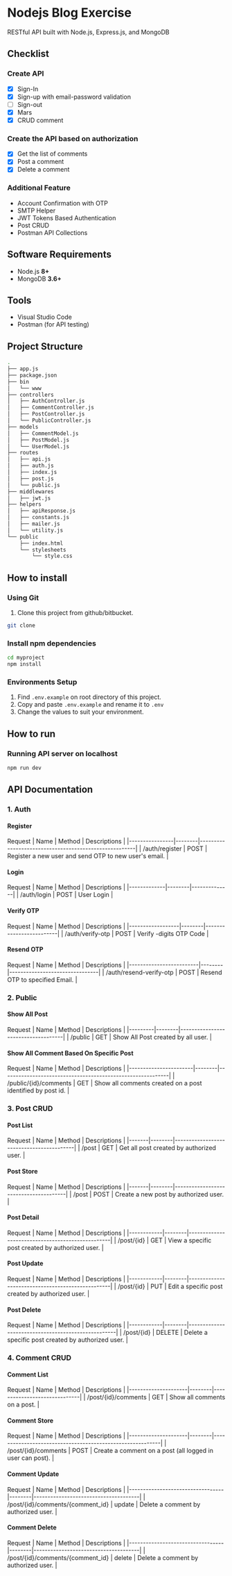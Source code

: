 # Nodejs Blog Exercise

RESTful API built with Node.js, Express.js, and MongoDB


## Checklist

### Create API
- [x] Sign-In
- [x] Sign-up with email-password validation
- [ ] Sign-out
- [x] Mars
- [X] CRUD comment

### Create the API based on authorization
- [x] Get the list of comments
- [x] Post a comment
- [x] Delete a comment

### Additional Feature
- Account Confirmation with OTP
- SMTP Helper
- JWT Tokens Based Authentication
- Post CRUD
- Postman API Collections

## Software Requirements

-   Node.js **8+**
-   MongoDB **3.6+**

## Tools
-   Visual Studio Code
-   Postman (for API testing)

## Project Structure
```sh
.
├── app.js
├── package.json
├── bin
│   └── www
├── controllers
│   ├── AuthController.js
│   ├── CommentController.js
│   ├── PostController.js
│   └── PublicController.js
├── models
│   ├── CommentModel.js
│   ├── PostModel.js
│   └── UserModel.js
├── routes
│   ├── api.js
│   ├── auth.js
│   ├── index.js
│   ├── post.js
│   └── public.js
├── middlewares
│   ├── jwt.js
├── helpers
│   ├── apiResponse.js
│   ├── constants.js
│   ├── mailer.js
│   └── utility.js
└── public
    ├── index.html
    └── stylesheets
        └── style.css
```

## How to install

### Using Git

1.  Clone this project from github/bitbucket.

```bash
git clone 
```

### Install npm dependencies

```bash
cd myproject
npm install
```

### Environments Setup

1.  Find `.env.example` on root directory of this project.
2.  Copy and paste `.env.example` and rename it to `.env`
3.  Change the values to suit your environment.


## How to run

### Running API server on localhost

```bash
npm run dev
```



##  API Documentation
    
### 1. Auth
#### Register ####

Request
| Name           | Method | Descriptions                                          |
|----------------|--------|-------------------------------------------------------|
| /auth/register |  POST  | Register a new user and send OTP to new user's email. |


#### Login ####

Request
| Name        | Method | Descriptions |
|-------------|--------|--------------|
| /auth/login |  POST  | User Login   |


#### Verify OTP ####

Request
| Name             | Method | Descriptions            |
|------------------|--------|-------------------------|
| /auth/verify-otp |  POST  | Verify -digits OTP Code |


#### Resend OTP ####

Request
| Name                    | Method | Descriptions                   |
|-------------------------|--------|--------------------------------|
| /auth/resend-verify-otp |  POST  | Resend OTP to specified Email. |



### 2. Public
#### Show All Post

Request
| Name    | Method | Descriptions                       |
|---------|--------|------------------------------------|
| /public |   GET  | Show All Post created by all user. |


#### Show All Comment Based On Specific Post

Request
| Name                  | Method | Descriptions                                               |
|-----------------------|--------|------------------------------------------------------------|
| /public/{id}/comments |   GET  | Show all comments created on a post identified by post id. |



### 3. Post CRUD
#### Post List

Request
| Name  | Method | Descriptions                             |
|-------|--------|------------------------------------------|
| /post |   GET  | Get all post created by authorized user. |

#### Post Store

Request
| Name  | Method | Descriptions                          |
|-------|--------|---------------------------------------|
| /post |  POST  | Create a new post by authorized user. |

#### Post Detail

Request
| Name       | Method | Descriptions                                     |
|------------|--------|--------------------------------------------------|
| /post/{id} |   GET  | View a specific post created by authorized user. |

#### Post Update

Request
| Name       | Method | Descriptions                                     |
|------------|--------|--------------------------------------------------|
| /post/{id} |   PUT  | Edit a specific post created by authorized user. |

#### Post Delete

Request
| Name       | Method | Descriptions                                       |
|------------|--------|----------------------------------------------------|
| /post/{id} | DELETE | Delete a specific post created by authorized user. |



### 4. Comment CRUD
#### Comment List

Request
| Name                | Method | Descriptions                 |
|---------------------|--------|------------------------------|
| /post/{id}/comments |   GET  | Show all comments on a post. |

#### Comment Store

Request
| Name                | Method | Descriptions                                              |
|---------------------|--------|-----------------------------------------------------------|
| /post/{id}/comments |  POST  | Create a comment on a post (all logged in user can post). |

#### Comment Update

Request
| Name                             | Method | Descriptions                         |
|----------------------------------|--------|--------------------------------------|
| /post/{id}/comments/{comment_id} | update | Delete a comment by authorized user. |

#### Comment Delete

Request
| Name                             | Method | Descriptions                         |
|----------------------------------|--------|--------------------------------------|
| /post/{id}/comments/{comment_id} | delete | Delete a comment by authorized user. |
